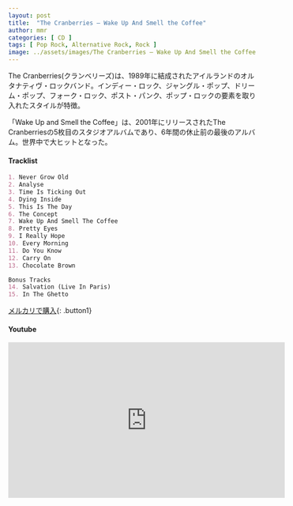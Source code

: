 ```yaml
---
layout: post
title:  "The Cranberries – Wake Up And Smell the Coffee"
author: mmr
categories: [ CD ]
tags: [ Pop Rock, Alternative Rock, Rock ]
image: ../assets/images/The Cranberries – Wake Up And Smell the Coffee.webp
---
```


The Cranberries(クランベリーズ)は、1989年に結成されたアイルランドのオルタナティヴ・ロックバンド。インディー・ロック、ジャングル・ポップ、ドリーム・ポップ、フォーク・ロック、ポスト・パンク、ポップ・ロックの要素を取り入れたスタイルが特徴。

「Wake Up and Smell the Coffee」は、2001年にリリースされたThe Cranberriesの5枚目のスタジオアルバムであり、6年間の休止前の最後のアルバム。世界中で大ヒットとなった。

#### Tracklist
```md
1. Never Grow Old
2. Analyse
3. Time Is Ticking Out
4. Dying Inside
5. This Is The Day
6. The Concept
7. Wake Up And Smell The Coffee
8. Pretty Eyes
9. I Really Hope
10. Every Morning
11. Do You Know
12. Carry On
13. Chocolate Brown

Bonus Tracks
14. Salvation (Live In Paris)
15. In The Ghetto
```

[メルカリで購入](https://jp.mercari.com/item/m14455490790?afid=6142608987){: .button1}

#### Youtube
<iframe width="560" height="315" src="https://www.youtube.com/embed/TGcHisWvmuo?si=xzjGZsuga3trnuNM" title="YouTube video player" frameborder="0" allow="accelerometer; autoplay; clipboard-write; encrypted-media; gyroscope; picture-in-picture; web-share" referrerpolicy="strict-origin-when-cross-origin" allowfullscreen></iframe>